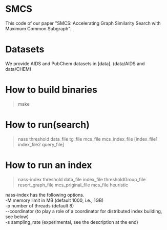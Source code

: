 # SMCS
This code of our paper "SMCS: Accelerating Graph Similarity Search with Maximum Common Subgraph".

# Datasets
We provide AIDS and PubChem datasets in [data]. (data/AIDS and data/CHEM)

# How to build binaries
> make

# How to run(search)
> nass threshold data_file tg_file mcs_file mcs_index_file [index_file1 index_file2 query_file]

# How to run an index
> nass-index threshold data_file index_file thresholdGroup_file resort_graph_file mcs_priginal_file mcs_file heuristic

nass-index has the following options.<br>
-M memory limit in MB (default 1000, i.e., 1GB)<br>
-p number of threads (default 8)<br>
--coordinator (to play a role of a coordinator for distributed index building, see below)<br>
-s sampling_rate (experimental, see the description at the end) <br>
